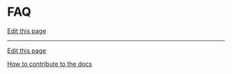 # FAQ
[Edit this page](https://github.com/saascade/platform.saascade.com/edit/main/General/FAQ/README.md)

---
[Edit this page](https://github.com/saascade/platform.saascade.com/edit/main/General/FAQ/README.md)

[How to contribute to the docs](../HowToContribute/README.md)
